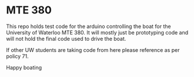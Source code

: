MTE 380
=======

This repo holds test code for the arduino controlling the boat for the
University of Waterloo MTE 380. It will mostly just be prototyping code and will
not hold the final code used to drive the boat.

If other UW students are taking code from here please reference as per policy
71.

Happy boating
